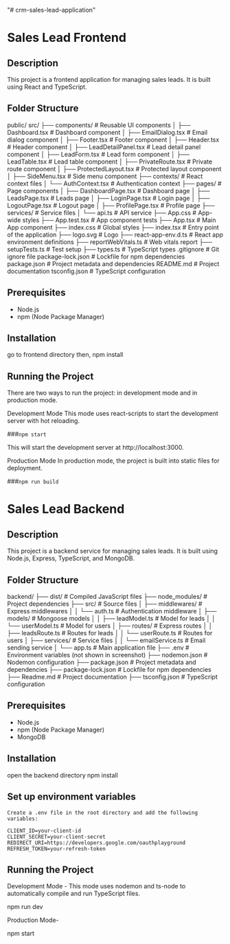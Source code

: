 "# crm-sales-lead-application" 
# Sales Lead Frontend

## Description
This project is a frontend application for managing sales leads. It is built using React and TypeScript.

## Folder Structure

public/
src/
├── components/ # Reusable UI components
│ ├── Dashboard.tsx # Dashboard component
│ ├── EmailDialog.tsx # Email dialog component
│ ├── Footer.tsx # Footer component
│ ├── Header.tsx # Header component
│ ├── LeadDetailPanel.tsx # Lead detail panel component
│ ├── LeadForm.tsx # Lead form component
│ ├── LeadTable.tsx # Lead table component
│ ├── PrivateRoute.tsx # Private route component
│ ├── ProtectedLayout.tsx # Protected layout component
│ ├── SideMenu.tsx # Side menu component
├── contexts/ # React context files
│ └── AuthContext.tsx # Authentication context
├── pages/ # Page components
│ ├── DashboardPage.tsx # Dashboard page
│ ├── LeadsPage.tsx # Leads page
│ ├── LoginPage.tsx # Login page
│ ├── LogoutPage.tsx # Logout page
│ ├── ProfilePage.tsx # Profile page
├── services/ # Service files
│ └── api.ts # API service
├── App.css # App-wide styles
├── App.test.tsx # App component tests
├── App.tsx # Main App component
├── index.css # Global styles
├── index.tsx # Entry point of the application
├── logo.svg # Logo
├── react-app-env.d.ts # React app environment definitions
├── reportWebVitals.ts # Web vitals report
├── setupTests.ts # Test setup
├── types.ts # TypeScript types
.gitignore # Git ignore file
package-lock.json # Lockfile for npm dependencies
package.json # Project metadata and dependencies
README.md # Project documentation
tsconfig.json # TypeScript configuration



## Prerequisites
- Node.js
- npm (Node Package Manager)

## Installation
go to frontend directory then,
npm install

## Running the Project
There are two ways to run the project: in development mode and in production mode.

Development Mode
This mode uses react-scripts to start the development server with hot reloading.

###`npm start`

This will start the development server at http://localhost:3000.

Production Mode
In production mode, the project is built into static files for deployment.

###`npm run build`





# Sales Lead Backend

## Description
This project is a backend service for managing sales leads. It is built using Node.js, Express, TypeScript, and MongoDB.

## Folder Structure
backend/
├── dist/ # Compiled JavaScript files
├── node_modules/ # Project dependencies
├── src/ # Source files
│ ├── middlewares/ # Express middlewares
│ │ └── auth.ts # Authentication middleware
│ ├── models/ # Mongoose models
│ │ ├── leadModel.ts # Model for leads
│ │ └── userModel.ts # Model for users
│ ├── routes/ # Express routes
│ │ ├── leadsRoute.ts # Routes for leads
│ │ └── userRoute.ts # Routes for users
│ ├── services/ # Service files
│ │ └── emailService.ts # Email sending service
│ └── app.ts # Main application file
├── .env # Environment variables (not shown in screenshot)
├── nodemon.json # Nodemon configuration
├── package.json # Project metadata and dependencies
├── package-lock.json # Lockfile for npm dependencies
├── Readme.md # Project documentation
├── tsconfig.json # TypeScript configuration


## Prerequisites
- Node.js
- npm (Node Package Manager)
- MongoDB

## Installation
   open the backend directory
   npm install

## Set up environment variables
    Create a .env file in the root directory and add the following variables:
    
    CLIENT_ID=your-client-id
    CLIENT_SECRET=your-client-secret
    REDIRECT_URI=https://developers.google.com/oauthplayground
    REFRESH_TOKEN=your-refresh-token

## Running the Project
Development Mode -
This mode uses nodemon and ts-node to automatically compile and run TypeScript files.

npm run dev

Production Mode-

npm start



